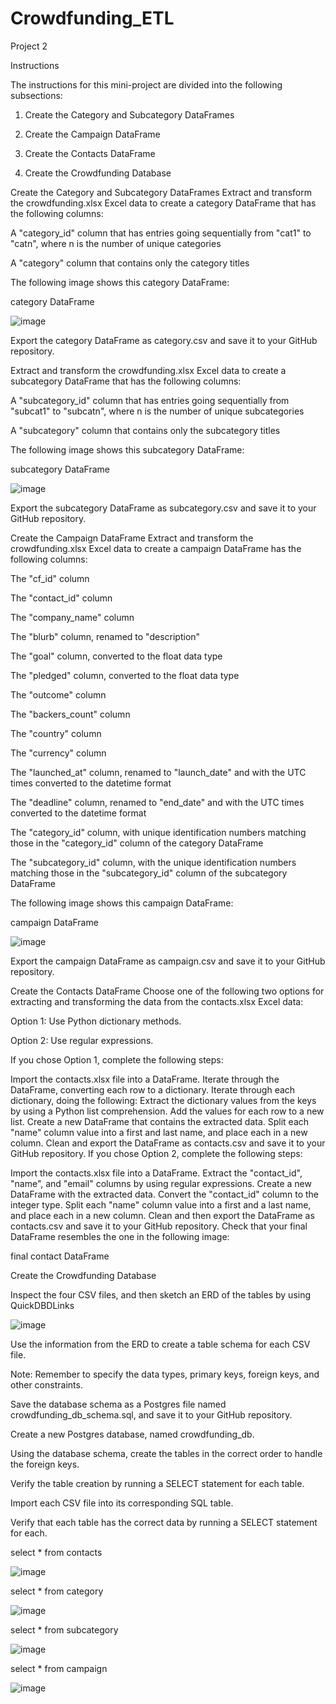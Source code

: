 # Crowdfunding_ETL
Project 2

Instructions

The instructions for this mini-project are divided into the following subsections:

1. Create the Category and Subcategory DataFrames

2. Create the Campaign DataFrame

3. Create the Contacts DataFrame

4. Create the Crowdfunding Database

Create the Category and Subcategory DataFrames
Extract and transform the crowdfunding.xlsx Excel data to create a category DataFrame that has the following columns:

A "category_id" column that has entries going sequentially from "cat1" to "catn", where n is the number of unique categories

A "category" column that contains only the category titles

The following image shows this category DataFrame:

category DataFrame

![image](https://github.com/MdataHolman/Crowdfunding_ETL/assets/147290574/b403b319-49a0-4cf2-92dd-b944bacab476)


Export the category DataFrame as category.csv and save it to your GitHub repository.

Extract and transform the crowdfunding.xlsx Excel data to create a subcategory DataFrame that has the following columns:

A "subcategory_id" column that has entries going sequentially from "subcat1" to "subcatn", where n is the number of unique subcategories

A "subcategory" column that contains only the subcategory titles

The following image shows this subcategory DataFrame:

subcategory DataFrame

![image](https://github.com/MdataHolman/Crowdfunding_ETL/assets/147290574/d8765142-a7f9-4845-ad2c-3a64431c2351)


Export the subcategory DataFrame as subcategory.csv and save it to your GitHub repository.

Create the Campaign DataFrame
Extract and transform the crowdfunding.xlsx Excel data to create a campaign DataFrame has the following columns:

The "cf_id" column

The "contact_id" column

The "company_name" column

The "blurb" column, renamed to "description"

The "goal" column, converted to the float data type

The "pledged" column, converted to the float data type

The "outcome" column

The "backers_count" column

The "country" column

The "currency" column

The "launched_at" column, renamed to "launch_date" and with the UTC times converted to the datetime format

The "deadline" column, renamed to "end_date" and with the UTC times converted to the datetime format

The "category_id" column, with unique identification numbers matching those in the "category_id" column of the category DataFrame

The "subcategory_id" column, with the unique identification numbers matching those in the "subcategory_id" column of the subcategory DataFrame

The following image shows this campaign DataFrame:

campaign DataFrame

![image](https://github.com/MdataHolman/Crowdfunding_ETL/assets/147290574/29c25ff5-69a0-484a-9836-bc1444dc4543)


Export the campaign DataFrame as campaign.csv and save it to your GitHub repository.

Create the Contacts DataFrame
Choose one of the following two options for extracting and transforming the data from the contacts.xlsx Excel data:

Option 1: Use Python dictionary methods.

Option 2: Use regular expressions.

If you chose Option 1, complete the following steps:

Import the contacts.xlsx file into a DataFrame.
Iterate through the DataFrame, converting each row to a dictionary.
Iterate through each dictionary, doing the following:
Extract the dictionary values from the keys by using a Python list comprehension.
Add the values for each row to a new list.
Create a new DataFrame that contains the extracted data.
Split each "name" column value into a first and last name, and place each in a new column.
Clean and export the DataFrame as contacts.csv and save it to your GitHub repository.
If you chose Option 2, complete the following steps:

Import the contacts.xlsx file into a DataFrame.
Extract the "contact_id", "name", and "email" columns by using regular expressions.
Create a new DataFrame with the extracted data.
Convert the "contact_id" column to the integer type.
Split each "name" column value into a first and a last name, and place each in a new column.
Clean and then export the DataFrame as contacts.csv and save it to your GitHub repository.
Check that your final DataFrame resembles the one in the following image:

final contact DataFrame

Create the Crowdfunding Database

Inspect the four CSV files, and then sketch an ERD of the tables by using QuickDBDLinks 

![image](https://github.com/MdataHolman/Crowdfunding_ETL/assets/147290574/c713ee49-a517-4b6d-8ffe-4b366ffe28b6)


Use the information from the ERD to create a table schema for each CSV file.

Note: Remember to specify the data types, primary keys, foreign keys, and other constraints.

Save the database schema as a Postgres file named crowdfunding_db_schema.sql, and save it to your GitHub repository.

Create a new Postgres database, named crowdfunding_db.

Using the database schema, create the tables in the correct order to handle the foreign keys.

Verify the table creation by running a SELECT statement for each table.

Import each CSV file into its corresponding SQL table.

Verify that each table has the correct data by running a SELECT statement for each.

select * from contacts

![image](https://github.com/MdataHolman/Crowdfunding_ETL/assets/147290574/0aa9cc33-a5cd-485c-97c3-bfe410c2e8d7)

select * from category

![image](https://github.com/MdataHolman/Crowdfunding_ETL/assets/147290574/70582851-0384-4b3c-a7d9-360eec0ef93f)

select * from subcategory

![image](https://github.com/MdataHolman/Crowdfunding_ETL/assets/147290574/77bf62c8-bc50-47dc-8b45-5aed0bb1083a)

select * from campaign

![image](https://github.com/MdataHolman/Crowdfunding_ETL/assets/147290574/47ca7142-1b72-492e-a9da-aae8b5d03502)


